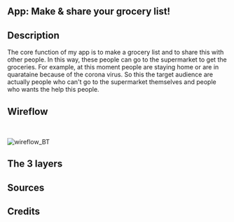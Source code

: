 ## App: Make & share your grocery list!

## Description
The core function of my app is to make a grocery list and to share this with other people. In this way, these people can go to the supermarket to get the groceries. For example, at this moment people are staying home or are in quarataine because of the corona virus. So this the target audience are actually people who can't go to the supermarket themselves and people who wants the help this people.

## Wireflow
<br>

![wireflow_BT](https://user-images.githubusercontent.com/45489420/77082392-4942a180-69fc-11ea-835d-c7f4b7a11119.png)

## The 3 layers


## Sources

## Credits
